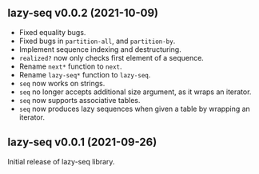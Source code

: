 ## lazy-seq v0.0.2 (2021-10-09)

- Fixed equality bugs.
- Fixed bugs in `partition-all`, and `partition-by`.
- Implement sequence indexing and destructuring.
- `realized?` now only checks first element of a sequence.
- Rename `next*` function to `next`.
- Rename `lazy-seq*` function to `lazy-seq`.
- `seq` now works on strings.
- `seq` no longer accepts additional size argument, as it wraps an iterator.
- `seq` now supports associative tables.
- `seq` now produces lazy sequences when given a table by wrapping an iterator.

## lazy-seq v0.0.1 (2021-09-26)

Initial release of lazy-seq library.

<!--  LocalWords:  destructuring
 -->
